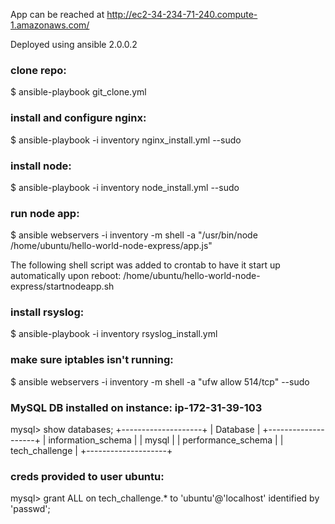 App can be reached at http://ec2-34-234-71-240.compute-1.amazonaws.com/

Deployed using ansible 2.0.0.2

### clone repo:
$ ansible-playbook git_clone.yml

### install and configure nginx:
$ ansible-playbook -i inventory nginx_install.yml --sudo

### install node:
$ ansible-playbook -i inventory node_install.yml --sudo

### run node app:
$ ansible webservers -i inventory -m shell -a "/usr/bin/node /home/ubuntu/hello-world-node-express/app.js"

The following shell script was added to crontab to have it start up automatically upon reboot: /home/ubuntu/hello-world-node-express/startnodeapp.sh

### install rsyslog:
$ ansible-playbook -i inventory rsyslog_install.yml 

### make sure iptables isn't running:
$ ansible webservers -i inventory -m shell -a "ufw allow 514/tcp" --sudo

### MySQL DB installed on instance: ip-172-31-39-103
mysql> show databases;
+--------------------+
| Database           |
+--------------------+
| information_schema |
| mysql              |
| performance_schema |
| tech_challenge     |
+--------------------+

### creds provided to user ubuntu:
mysql> grant ALL on tech_challenge.* to 'ubuntu'@'localhost' identified by 'passwd';
